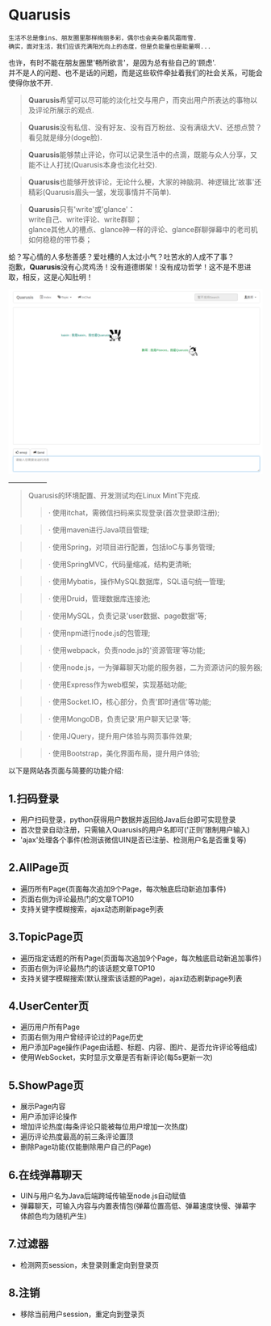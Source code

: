 # Quarusis


```
生活不总是像ins、朋友圈里那样绚丽多彩，偶尔也会夹杂着风霜雨雪.
确实，面对生活，我们应该充满阳光向上的态度，但是负能量也是能量啊...
```

也许，有时不能在朋友圈里'畅所欲言'，是因为总有些自己的'顾虑'.<br>
并不是人的问题、也不是话的问题，而是这些软件牵扯着我们的社会关系，可能会使得你放不开.<br>

>**Quarusis**希望可以尽可能的淡化社交与用户，而突出用户所表达的事物以及评论所展示的观点.

>**Quarusis**没有私信、没有好友、没有百万粉丝、没有满级大V、还想点赞？看见就是缘分(doge脸).

>**Quarusis**能够禁止评论，你可以记录生活中的点滴，既能与众人分享，又能不让人打扰(Quarusis本身也淡化社交).

>**Quarusis**也能够开放评论，无论什么梗，大家的神脑洞、神逻辑比'故事'还精彩(Quarusis眉头一皱，发现事情并不简单).

>**Quarusis**只有'write'或'glance'：<br>
>write自己、write评论、write群聊；<br>
>glance其他人的槽点、glance神一样的评论、glance群聊弹幕中的老司机如何稳稳的带节奏；<br>

蛤？写心情的人多愁善感？爱吐槽的人太过小气？吐苦水的人成不了事？<br>
抱歉，**Quarusis**没有心灵鸡汤！没有道德绑架！没有成功哲学！这不是不思进取，相反，这是心知肚明！<br>

![index](https://github.com/PisecesPeng/Quarusis/blob/master/DisplayPicture/1.png)

<hr align="left" width="15%">

> Quarusis的环境配置、开发测试均在Linux Mint下完成.
>>· 使用itchat，需微信扫码来实现登录(首次登录即注册);

>>· 使用maven进行Java项目管理;

>>· 使用Spring，对项目进行配置，包括IoC与事务管理;

>>· 使用SpringMVC，代码量缩减，结构更清晰;

>>· 使用Mybatis，操作MySQL数据库，SQL语句统一管理;

>>· 使用Druid，管理数据库连接池;

>>· 使用MySQL，负责记录'user数据、page数据'等;

>>· 使用npm进行node.js的包管理;

>>· 使用webpack，负责node.js的'资源管理'等功能;

>>· 使用node.js，一为弹幕聊天功能的服务器，二为资源访问的服务器;

>>· 使用Express作为web框架，实现基础功能;

>>· 使用Socket.IO，核心部分，负责'即时通信'等功能;

>>· 使用MongoDB，负责记录'用户聊天记录'等;

>>· 使用JQuery，提升用户体验与网页事件效果;

>>· 使用Bootstrap，美化界面布局，提升用户体验;


以下是网站各页面与简要的功能介绍:
<h2>1.扫码登录</h2>

<ul>

<li>
用户扫码登录，python获得用户数据并返回给Java后台即可实现登录
</li>
<li>
首次登录自动注册，只需输入Quarusis的用户名即可('正则'限制用户输入)
</li>
<li>
'ajax'处理各个事件(检测该微信UIN是否已注册、检测用户名是否重复等)
</li>

</ul>

<h2>2.AllPage页</h2>

<ul>

<li>
遍历所有Page(页面每次追加9个Page，每次触底启动新追加事件)
</li>
<li>
页面右侧为评论最热门的文章TOP10
</li>
<li>
支持关键字模糊搜索，ajax动态刷新page列表
</li>

</ul>

<h2>3.TopicPage页</h2>

<ul>

<li>
遍历指定话题的所有Page(页面每次追加9个Page，每次触底启动新追加事件)
</li>
<li>
页面右侧为评论最热门的该话题文章TOP10
</li>
<li>
支持关键字模糊搜索(默认搜索该话题的Page)，ajax动态刷新page列表
</li>

</ul>

<h2>4.UserCenter页</h2>

<ul>

<li>
遍历用户所有Page
</li>
<li>
页面右侧为用户曾经评论过的Page历史
</li>
<li>
用户添加Page操作(Page由话题、标题、内容、图片、是否允许评论等组成)
</li>
<li>
使用WebSocket，实时显示文章是否有新评论(每5s更新一次)
</li>

</ul>

<h2>5.ShowPage页</h2>

<ul>

<li>
展示Page内容
</li>
<li>
用户添加评论操作
</li>
<li>
增加评论热度(每条评论只能被每位用户增加一次热度)
</li>
<li>
遍历评论热度最高的前三条评论置顶
</li>
<li>
删除Page功能(仅能删除用户自己的Page)
</li>

</ul>

<h2>6.在线弹幕聊天</h2>

<ul>

<li>
UIN与用户名为Java后端跨域传输至node.js自动赋值
</li>
<li>
弹幕聊天，可输入内容与内置表情包(弹幕位置高低、弹幕速度快慢、弹幕字体颜色均为随机产生)
</li>

</ul>

<h2>7.过滤器</h2>

<ul>

<li>
检测网页session，未登录则重定向到登录页
</li>

</ul>


<h2>8.注销</h2>

<ul>

<li>
移除当前用户session，重定向到登录页
</li>

</ul>
